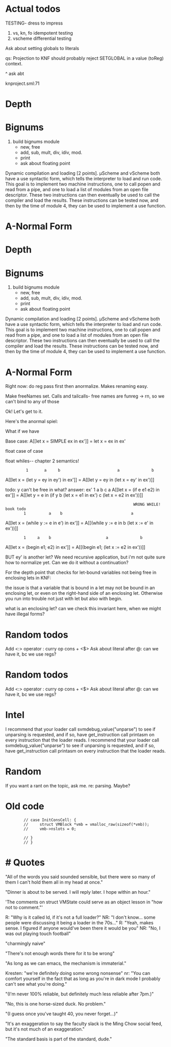# Actual todos

TESTING- dress to impress
1. vs, kn, fo idempotent testing
2. vscheme differential testing


Ask about setting globals to literals

qs: 
Projection to KNF should probably reject SETGLOBAL in a value (toReg) context.

^ ask abt

knproject.sml:71



# Depth

# Bignums 
1. build bignums module 
   - new, free
   - add, sub, mult, div, idiv, mod. 
   - print
   - ask about floating point


Dynamic compilation and loading [2 points]. 
μScheme and vScheme both have a use syntactic form, which tells the interpreter 
to load and run code. This goal is to implement two machine instructions, one to
 call popen and read from a pipe, and one to load a list of modules from an open
  file descriptor. These two instructions can then eventually be used to call 
  the compiler and load the results. These instructions can be tested now, and 
  then by the time of module 4, they can be used to implement a use function.



# A-Normal Form

# Depth

# Bignums 
1. build bignums module 
   - new, free
   - add, sub, mult, div, idiv, mod. 
   - print
   - ask about floating point


Dynamic compilation and loading [2 points]. 
μScheme and vScheme both have a use syntactic form, which tells the interpreter 
to load and run code. This goal is to implement two machine instructions, one to
 call popen and read from a pipe, and one to load a list of modules from an open
  file descriptor. These two instructions can then eventually be used to call 
  the compiler and load the results. These instructions can be tested now, and 
  then by the time of module 4, they can be used to implement a use function.



# A-Normal Form

Right now:
do reg pass first
then anormalize. Makes renaming easy. 

Make freeNames set. Calls and tailcalls- free names are funreg -> rn, so we 
can't bind to any of those

Ok! Let's get to it. 


Here's the anormal spiel:

What if we have 


Base case: 
A[[let x = SIMPLE ex in ex']] = let x = ex in ex'

float case of case 

float whiles-- chapter 2 semantics! 

             1       a     b                         a              b
A[[let x = (let y = ey in ey') in ex']] = A[[let y = ey in (let x = ey' in ex')]]

todo: y can't be free in what? answer: ex'
            1  a b  c                                a 
A[[let x = (if e e1 e2) in ex']]        = A[[let y = e in (if y       b
                                                            (let x = e1 in ex')
                                                                      c
                                                            (let x = e2 in ex'))]]

                                                            WRONG WHILE! book todo
            1          a    b                              a
A[[let x = (while y := e in e') in ex']]  = A[[(while y := e in 
                                                    b 
                                          (let x := e' in ex'))]]

            1     a    b                        a              b
A[[let x = (begin e1; e2) in ex']]  = A[[(begin e1; (let x := e2 in ex'))]]

BUT ey' is another let? We need recursive application, but i'm not quite sure 
how to normalize yet. Can we do it without a continuation?

For the depth point that checks for let-bound variables not being free in 
enclosing lets in KNF: 

the issue is that a variable that is bound in a let may not be bound in an 
enclosing let, or even on the right-hand side of an enclosing let. 
Otherwise you run into trouble not just with let but also with begin.

what is an enclosing let? can we check this invariant here, when we might 
have illegal forms?




# Random todos
Add <:> operator : curry op cons + <$>
Ask about literal after @: can we have it, bc we use regs?
# Random todos
Add <:> operator : curry op cons + <$>
Ask about literal after @: can we have it, bc we use regs?



# Intel

I recommend that your loader call svmdebug_value("unparse") to see if unparsing 
is requested, and if so, have get_instruction call printasm on every 
instruction that the loader reads.
I recommend that your loader call svmdebug_value("unparse") to see if unparsing 
is requested, and if so, have get_instruction call printasm on every 
instruction that the loader reads.


# Random

If you want a rant on the topic, ask me. re: parsing. Maybe?

# Old code
            // case InitConsCell: {
            //     struct VMBlock *vmb = vmalloc_raw(sizeof(*vmb));
            //     vmb->nslots = 0;

            // }
            // }



# # Quotes

"All of the words you said sounded sensible, but there were so many of them 
I can't hold them all in my head at once."

"Dinner is about to be served. I will reply later. I hope within an hour."

'The comments on struct VMState could serve as an object lesson in 
"how not to comment."'

R: "Why is it called ld, if it's not a full loader?"
NR: "I don't know... some people were discussing it being a loader in the 70s..."
R: "Yeah, makes sense. I figured if anyone would've been there it would be you"
NR: "No, I was out playing touch football"


"charmingly naive"

"There's not enough words there for it to be wrong"

"As long as we can emacs, the mechanism is immaterial."

Kresten: "we're definitely doing some wrong nonsense"
nr: "You can comfort yourself in the fact that as long as you're in dark mode
     I probably can't see what you're doing."

"(I'm never 100% reliable, but definitely much less reliable after 7pm.)"

"No, this is one horse-sized duck. No problem."

"(I guess once you've taught 40, you never forget...)"

"It's an exaggeration to say the faculty slack is the Ming Chow social feed,
 but it's not much of an exaggeration."


"The standard basis is part of the standard, dude." 